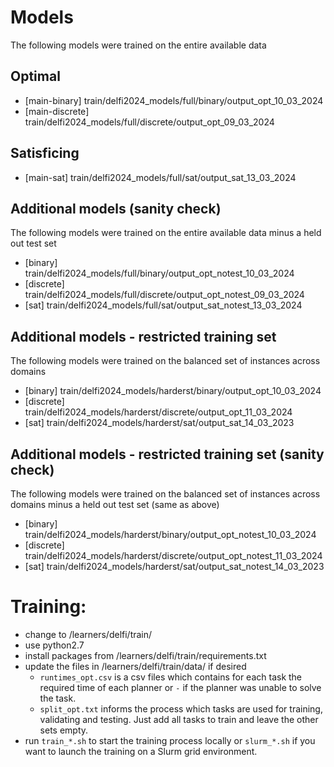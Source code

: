 # Models 

The following models were trained on the entire available data
## Optimal 

 * [main-binary] train/delfi2024_models/full/binary/output_opt_10_03_2024
 * [main-discrete] train/delfi2024_models/full/discrete/output_opt_09_03_2024

## Satisficing

 * [main-sat] train/delfi2024_models/full/sat/output_sat_13_03_2024


## Additional models (sanity check)
The following models were trained on the entire available data minus a held out test set
 * [binary] train/delfi2024_models/full/binary/output_opt_notest_10_03_2024
 * [discrete] train/delfi2024_models/full/discrete/output_opt_notest_09_03_2024
 * [sat] train/delfi2024_models/full/sat/output_sat_notest_13_03_2024

## Additional models - restricted training set
The following models were trained on the balanced set of instances across domains
 * [binary] train/delfi2024_models/harderst/binary/output_opt_10_03_2024
 * [discrete] train/delfi2024_models/harderst/discrete/output_opt_11_03_2024
 * [sat] train/delfi2024_models/harderst/sat/output_sat_14_03_2023

## Additional models - restricted training set (sanity check)
The following models were trained on the balanced set of instances across domains minus a held out test set (same as above)
 * [binary] train/delfi2024_models/harderst/binary/output_opt_notest_10_03_2024
 * [discrete] train/delfi2024_models/harderst/discrete/output_opt_notest_11_03_2024
 * [sat] train/delfi2024_models/harderst/sat/output_sat_notest_14_03_2023






# Training:
- change to /learners/delfi/train/
- use python2.7
- install packages from /learners/delfi/train/requirements.txt
- update the files in /learners/delfi/train/data/ if desired
  - `runtimes_opt.csv` is a csv files which contains for each task the required 
    time of each planner or `-` if the planner was unable to solve the task.
  - `split_opt.txt` informs the process which tasks are used for training, validating
     and testing. Just add all tasks to train and leave the other sets empty.
- run `train_*.sh` to start the training process locally or `slurm_*.sh` if you
  want to launch the training on a Slurm grid environment.


